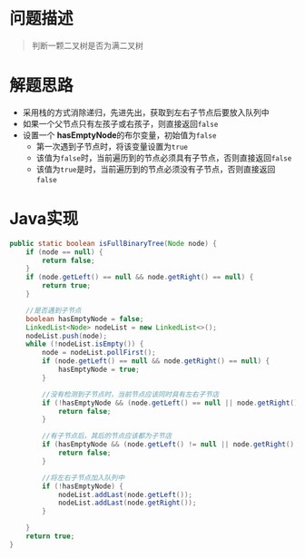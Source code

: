 # 问题描述
> 判断一颗二叉树是否为满二叉树

# 解题思路
* 采用栈的方式消除递归，先进先出，获取到左右子节点后要放入队列中
* 如果一个父节点只有左孩子或右孩子，则直接返回`false`
* 设置一个 **hasEmptyNode**的布尔变量，初始值为`false`
    * 第一次遇到子节点时，将该变量设置为`true`
    * 该值为`false`时，当前遍历到的节点必须具有子节点，否则直接返回`false`
    * 该值为`true`是时，当前遍历到的节点必须没有子节点，否则直接返回`false`

# Java实现
```java
public static boolean isFullBinaryTree(Node node) {
    if (node == null) {
        return false;
    }
    if (node.getLeft() == null && node.getRight() == null) {
        return true;
    }

    //是否遇到子节点
    boolean hasEmptyNode = false;
    LinkedList<Node> nodeList = new LinkedList<>();
    nodeList.push(node);
    while (!nodeList.isEmpty()) {
        node = nodeList.pollFirst();
        if (node.getLeft() == null && node.getRight() == null) {
            hasEmptyNode = true;
        }

        //没有检测到子节点时，当前节点应该同时具有左右子节店
        if (!hasEmptyNode && (node.getLeft() == null || node.getRight() == null)) {
            return false;
        }

        //有子节点后，其后的节点应该都为子节店
        if (hasEmptyNode && (node.getLeft() != null || node.getRight() != null)) {
            return false;
        }

        //将左右子节点加入队列中
        if (!hasEmptyNode) {
            nodeList.addLast(node.getLeft());
            nodeList.addLast(node.getRight());
        }

    }
    return true;
}
```